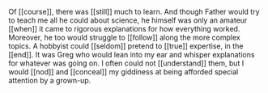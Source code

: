 Of [[course]], there was [[still]] much to learn. And though Father would try to teach me all he could about science, he himself was only an amateur [[when]] it came to rigorous explanations for how everything worked. Moreover, he too would struggle to [[follow]] along the more complex topics. A hobbyist could [[seldom]] pretend to [[true]] expertise, in the [[end]]. It was Greg who would lean into my ear and whisper explanations for whatever was going on. I often could not [[understand]] them, but I would [[nod]] and [[conceal]] my giddiness at being afforded special attention by a grown-up.
